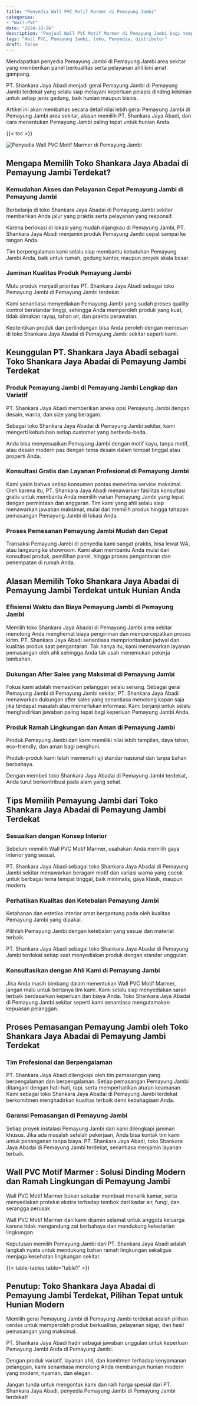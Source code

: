 ```yaml
---
title: "Penyedia Wall PVC Motif Marmer di Pemayung Jambi"
categories: 
- "Wall-PVC"
date: "2024-10-26"
description: "Penjual Wall PVC Motif Marmer di Pemayung Jambi bagi tempat tinggal, kantor, dan gerai. Produk unggulan, pilihan motif, warna elegan, dengan jasa instalasi ditangani oleh tenaga ahli ahli dan kepastian resmi!|Jasa penjualan Wall PVC Motif Marmer di Pemayung Jambi bagi kebutuhan rumah, perkantoran, maupun toko, beserta material unggulan dan pemasangan oleh tenaga ahli profesional dan jaminan resmi.|Alternatif Wall PVC Motif Marmer di Pemayung Jambi yang andal untuk tempat tinggal, perkantoran, serta ritel, bersama produk terbaik dan instalasi ditangani oleh teknisi berpengalaman dan garansi resmi.|Penjualan Wall PVC Motif Marmer di Pemayung Jambi untuk rumah, office, dan gerai, beserta material unggulan dan instalasi dikerjakan oleh teknisi berpengalaman, dilengkapi beserta garansi resmi.}"
tags: "Wall PVC, Pemayung Jambi, toko, Penyedia, distributor"
draft: false
---
```


Mendapatkan penyedia Pemayung Jambi di Pemayung Jambi area sekitar yang memberikan panel berkualitas serta pelayanan ahli kini amat gampang.

PT. Shankara Jaya Abadi menjadi gerai Pemayung Jambi di Pemayung Jambi terdekat yang selalu siap melayani keperluan pelapis dinding kekinian untuk setiap jenis gedung, baik hunian maupun bisnis.

Artikel ini akan membahas secara detail nilai lebih gerai Pemayung Jambi di Pemayung Jambi area sekitar, alasan memilih PT. Shankara Jaya Abadi, dan cara menentukan Pemayung Jambi paling tepat untuk hunian Anda.

{{< toc >}}

![Penyedia Wall PVC Motif Marmer di Pemayung Jambi](/images/Wall-PVC/Penyedia-Wall-PVC-Motif-Marmer-di-Pemayung-Jambi.png)


## Mengapa Memilih Toko Shankara Jaya Abadai di Pemayung Jambi Terdekat?

### Kemudahan Akses dan Pelayanan Cepat Pemayung Jambi di Pemayung Jambi

Berbelanja di toko Shankara Jaya Abadai di Pemayung Jambi sekitar memberikan Anda jalur yang praktis serta pelayanan yang responsif.

Karena berlokasi di lokasi yang mudah dijangkau di Pemayung Jambi, PT. Shankara Jaya Abadi menjamin produk Pemayung Jambi cepat sampai ke tangan Anda.

Tim berpengalaman kami selalu siap membantu kebutuhan Pemayung Jambi Anda, baik untuk rumah, gedung kantor, maupun proyek skala besar.

### Jaminan Kualitas Produk Pemayung Jambi

Mutu produk menjadi prioritas PT. Shankara Jaya Abadi sebagai toko Pemayung Jambi di Pemayung Jambi terdekat.

Kami senantiasa menyediakan Pemayung Jambi yang sudah proses quality control berstandar tinggi, sehingga Anda memperoleh produk yang kuat, tidak dimakan rayap, tahan air, dan praktis perawatan.

Keotentikan produk dan perlindungan bisa Anda peroleh dengan memesan di toko Shankara Jaya Abadai di Pemayung Jambi sekitar seperti kami.

## Keunggulan PT. Shankara Jaya Abadi sebagai Toko Shankara Jaya Abadai di Pemayung Jambi Terdekat

### Produk Pemayung Jambi di Pemayung Jambi Lengkap dan Variatif

PT. Shankara Jaya Abadi memberikan aneka opsi Pemayung Jambi dengan desain, warna, dan size yang beragam.

Sebagai toko Shankara Jaya Abadai di Pemayung Jambi sekitar, kami mengerti kebutuhan setiap customer yang berbeda-beda.

Anda bisa menyesuaikan Pemayung Jambi dengan motif kayu, tanpa motif, atau desain modern pas dengan tema desain dalam tempat tinggal atau properti Anda.

### Konsultasi Gratis dan Layanan Profesional di Pemayung Jambi

Kami yakin bahwa setiap konsumen pantas menerima service maksimal. Oleh karena itu, PT. Shankara Jaya Abadi menawarkan fasilitas konsultasi gratis untuk membantu Anda memilih varian Pemayung Jambi yang tepat dengan permintaan dan anggaran. Tim kami yang ahli selalu siap menawarkan jawaban maksimal, mulai dari memilih produk hingga tahapan pemasangan Pemayung Jambi di lokasi Anda.

### Proses Pemesanan Pemayung Jambi Mudah dan Cepat

Transaksi Pemayung Jambi di penyedia kami sangat praktis, bisa lewat WA, atau langsung ke showroom. Kami akan membantu Anda mulai dari konsultasi produk, pemilihan panel, hingga proses pengantaran dan penempatan di rumah Anda.

## Alasan Memilih Toko Shankara Jaya Abadai di Pemayung Jambi Terdekat untuk Hunian Anda

### Efisiensi Waktu dan Biaya Pemayung Jambi di Pemayung Jambi

Memilih toko Shankara Jaya Abadai di Pemayung Jambi area sekitar menolong Anda menghemat biaya pengiriman dan mempercepatkan proses kirim. PT. Shankara Jaya Abadi senantiasa memprioritaskan jadwal dan kualitas produk saat pengantaran. Tak hanya itu, kami menawarkan layanan pemasangan oleh ahli sehingga Anda tak usah menemukan pekerja tambahan.

### Dukungan After Sales yang Maksimal di Pemayung Jambi

Fokus kami adalah memastikan pelanggan selalu senang. Sebagai gerai Pemayung Jambi di Pemayung Jambi sekitar, PT. Shankara Jaya Abadi menawarkan dukungan after sales yang senantiasa menolong kapan saja jika terdapat masalah atau memerlukan informasi. Kami berjanji untuk selalu menghadirkan jawaban paling tepat bagi keperluan Pemayung Jambi Anda.

### Produk Ramah Lingkungan dan Aman di Pemayung Jambi

Produk Pemayung Jambi dari kami memiliki nilai lebih tampilan, daya tahan, eco-friendly, dan aman bagi penghuni.

Produk-produk kami telah memenuhi uji standar nasional dan tanpa bahan berbahaya.

Dengan membeli toko Shankara Jaya Abadai di Pemayung Jambi terdekat, Anda turut berkontribusi pada alam yang sehat.

## Tips Memilih Pemayung Jambi dari Toko Shankara Jaya Abadai di Pemayung Jambi Terdekat

### Sesuaikan dengan Konsep Interior 

Sebelum memilih Wall PVC Motif Marmer, usahakan Anda memilih gaya interior yang sesuai.

PT. Shankara Jaya Abadi sebagai toko Shankara Jaya Abadai di Pemayung Jambi sekitar menawarkan beragam motif dan variasi warna yang cocok untuk berbagai tema tempat tinggal, baik minimalis, gaya klasik, maupun modern.

### Perhatikan Kualitas dan Ketebalan Pemayung Jambi

Ketahanan dan estetika interior amat bergantung pada oleh kualitas Pemayung Jambi yang dipakai.

Pilihlah Pemayung Jambi dengan ketebalan yang sesuai dan material terbaik.

PT. Shankara Jaya Abadi sebagai toko Shankara Jaya Abadai di Pemayung Jambi terdekat setiap saat menyediakan produk dengan standar unggulan.

### Konsultasikan dengan Ahli Kami di Pemayung Jambi

Jika Anda masih bimbang dalam menentukan Wall PVC Motif Marmer, jangan malu untuk bertanya tim kami. Kami selalu siap menyediakan saran terbaik berdasarkan keperluan dan biaya Anda. Toko Shankara Jaya Abadai di Pemayung Jambi sekitar seperti kami senantiasa mengutamakan kepuasan pelanggan.

## Proses Pemasangan Pemayung Jambi oleh Toko Shankara Jaya Abadai di Pemayung Jambi Terdekat

### Tim Profesional dan Berpengalaman

PT. Shankara Jaya Abadi dilengkapi oleh tim pemasangan yang berpengalaman dan berpengalaman. Setiap pemasangan Pemayung Jambi ditangani dengan hati-hati, rapi, serta memperhatikan aturan keamanan. Kami sebagai toko Shankara Jaya Abadai di Pemayung Jambi terdekat berkomitmen menghadirkan kualitas terbaik demi kebahagiaan Anda.

### Garansi Pemasangan di Pemayung Jambi

Setiap proyek instalasi Pemayung Jambi dari kami dilengkapi jaminan khusus. Jika ada masalah setelah pekerjaan, Anda bisa kontak tim kami untuk penanganan tanpa biaya. PT. Shankara Jaya Abadi, toko Shankara Jaya Abadai di Pemayung Jambi terdekat, senantiasa menjamin layanan terbaik.

##  Wall PVC Motif Marmer : Solusi Dinding Modern dan Ramah Lingkungan di Pemayung Jambi

 Wall PVC Motif Marmer  bukan sekadar membuat menarik kamar, serta menyediakan proteksi ekstra terhadap tembok dari kadar air, fungi, dan serangga perusak

 Wall PVC Motif Marmer  dari kami dijamin selamat untuk anggota keluarga karena tidak mengandung zat berbahaya dan mendukung kelestarian lingkungan.

Keputusan memilih Pemayung Jambi dari PT. Shankara Jaya Abadi adalah langkah nyata untuk mendukung bahan ramah lingkungan sekaligus menjaga kesehatan lingkungan sekitar.

{{< table-tables table="table1" >}}

## Penutup: Toko Shankara Jaya Abadai di Pemayung Jambi Terdekat, Pilihan Tepat untuk Hunian Modern

Memilih gerai Pemayung Jambi di Pemayung Jambi terdekat adalah pilihan cerdas untuk memperoleh produk berkualitas, pelayanan sigap, dan hasil pemasangan yang maksimal.

PT. Shankara Jaya Abadi hadir sebagai jawaban unggulan untuk keperluan Pemayung Jambi Anda di Pemayung Jambi.

Dengan produk variatif, layanan ahli, dan komitmen terhadap kenyamanan pelanggan, kami senantiasa menolong Anda membangun hunian modern yang modern, nyaman, dan elegan.

Jangan tunda untuk mengontak kami dan raih harga spesial dari PT. Shankara Jaya Abadi, penyedia Pemayung Jambi di Pemayung Jambi terdekat!